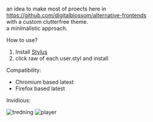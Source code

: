 an idea to make most of proects here in https://github.com/digitalblossom/alternative-frontends  \
with a custom clutterfree theme. \
a minimalistic approach.


How to use?
1. Install [Stylus](https://github.com/openstyles/stylus)
2. click raw of each user.styl and install

Compatibility:
* Chromium based latest
* Firefox based latest

Invidious:

![tredning](https://user-images.githubusercontent.com/4178343/181793307-5b111ab9-f711-442a-925f-99c7d5f992c7.png)
![player](https://user-images.githubusercontent.com/4178343/181793321-e0d21fd5-113f-4ef2-9787-e4004374be49.png)
